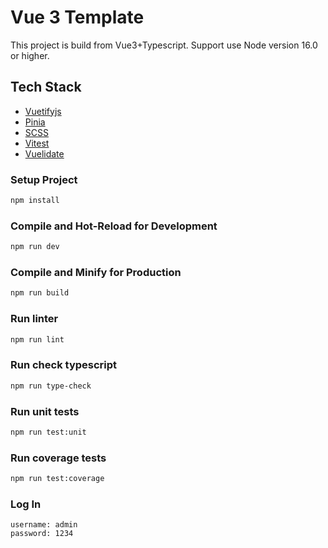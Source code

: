 # Vue 3 Template

This project is build from Vue3+Typescript. Support use Node version 16.0 or higher.

## Tech Stack
- [Vuetifyjs](https://vuetifyjs.com/en/)
- [Pinia](https://pinia.vuejs.org/)
- [SCSS](https://sass-lang.com/)
- [Vitest](https://vitest.dev/)
- [Vuelidate](https://vuelidate.js.org/)

### Setup Project

```sh
npm install
```

### Compile and Hot-Reload for Development

```sh
npm run dev
```

### Compile and Minify for Production

```sh
npm run build
```

### Run linter
```sh
npm run lint
```

### Run check typescript
```sh
npm run type-check
```

### Run unit tests
```sh
npm run test:unit
```

### Run coverage tests
```sh
npm run test:coverage
```

### Log In
```
username: admin
password: 1234
```
